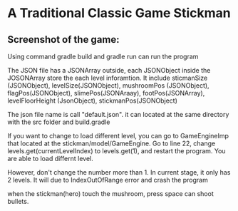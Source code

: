 # A Traditional Classic Game Stickman


## Screenshot of the game:


Using command gradle build and gradle run can run the program

The JSON file has a JSONArray outside, each JSONObject inside the JOSONArray
store the each level inforamtion. It include sticmanSize (JSONObject), levelSize(JSONObject),
mushroomPos (JSONObject), flagPos(JSONObject), slimePos(JSONAraay), footPos(JSONArray), 
levelFloorHeight (JsonObject), stickmanPos(JSONObject)

The json file name is call "default.json". it can located at the same directory with the src folder and
build.gradle

If you want to change to load different level, you can go to GameEngineImp that 
located at the stickman/model/GameEngine. Go to line 22, change levels.get(currentLevelIndex) to
levels.get(1), and restart the program. You are able to load differnt level. 

However, don't change the number more than 1. In current stage, it only has 2 levels. 
It will due to IndexOutOfRange error and crash the program

when the stickman(hero) touch the mushroom, press space can shoot bullets.
